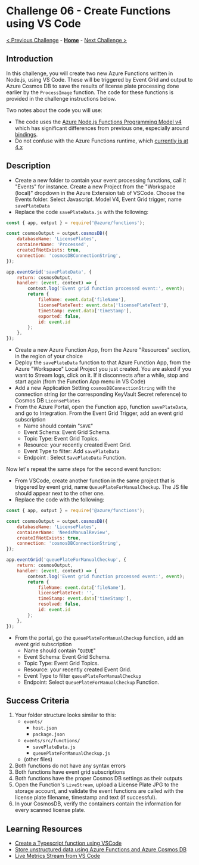 # Challenge 06 - Create Functions using VS Code

[< Previous Challenge](./Challenge-05.md) - **[Home](../README.md)** - [Next Challenge >](./Challenge-07.md)

## Introduction

In this challenge, you will create two new Azure Functions written in Node.js, using VS Code. These will be triggered by Event Grid and output to Azure Cosmos DB to save the results of license plate processing done earlier by the `ProcessImage` function.  The code for these functions is provided in the challenge instructions below.

Two notes about the code you will use:
- The code uses the [Azure Node.js Functions Programming Model v4](https://techcommunity.microsoft.com/t5/apps-on-azure-blog/azure-functions-node-js-v4-programming-model-is-generally/ba-p/3929217) which has significant differences from previous one, especially around [bindings](https://learn.microsoft.com/en-us/azure/azure-functions/functions-node-upgrade-v4?tabs=v4).
- Do not confuse with the Azure Functions runtime, which [currently is at 4.x](https://learn.microsoft.com/en-us/azure/azure-functions/migrate-version-3-version-4?tabs=net8%2Cazure-cli%2Cwindows&pivots=programming-language-javascript)

## Description

- Create a new folder to contain your event processing functions, call it "Events" for instance. Create a new Project from the "Workspace (local)" dropdown in the Azure Extension tab of VSCode. Choose the Events folder. Select Javascript. Model V4, Event Grid trigger, name `savePlateData`
- Replace the code `savePlateData.js` with the following:

```javascript
const { app, output } = require('@azure/functions'); 

const cosmosOutput = output.cosmosDB({ 
    databaseName: 'LicensePlates', 
    containerName: 'Processed', 
    createIfNotExists: true, 
    connection: 'cosmosDBConnectionString', 
}); 

app.eventGrid('savePlateData', { 
    return: cosmosOutput, 
    handler: (event, context) => { 
        context.log('Event grid function processed event:', event); 
        return { 
            fileName: event.data['fileName'], 
            licensePlateText: event.data['licensePlateText'], 
            timeStamp: event.data['timeStamp'], 
            exported: false,
            id: event.id 
        }; 
    }, 
}); 
```

- Create a new Azure Function App, from the Azure "Resources" section, in the region of your choice
- Deploy the `savePlateData` function to that Azure Function App, from the Azure "Workspace" Local Project you just created. You are asked if you want to Stream logs, click on it. If it disconnects after a while, stop and start again (from the Function App menu in VS Code)
- Add a new Application Setting `cosmosDBConnectionString` with the connection string (or the corresponding KeyVault Secret reference) to Cosmos DB `LicensePlates`
- From the Azure Portal, open the Function app, function `savePlateData`, and go to Integration. From the Event Grid Trigger, add an event grid subscription
    * Name should contain &quot;`SAVE`&quot;
    * Event Schema: Event Grid Schema.
    * Topic Type: Event Grid Topics.
    * Resource: your recently created Event Grid.
    * Event Type to filter: Add `savePlateData`
    * Endpoint : Select `SavePlateData` Function.

Now let's repeat the same steps for the second event function:
- From VSCode, create another function in the same project that is triggered by event grid,  name `QueuePlateForManualCheckup`. The JS file should appear next to the other one.
-  Replace the code with the following:

```javascript
const { app, output } = require('@azure/functions'); 

const cosmosOutput = output.cosmosDB({ 
    databaseName: 'LicensePlates', 
    containerName: 'NeedsManualReview', 
    createIfNotExists: true, 
    connection: 'cosmosDBConnectionString', 
}); 

app.eventGrid('queuePlateForManualCheckup', { 
    return: cosmosOutput, 
    handler: (event, context) => { 
        context.log('Event grid function processed event:', event); 
        return { 
            fileName: event.data['fileName'], 
            licensePlateText: '', 
            timeStamp: event.data['timeStamp'], 
            resolved: false,
            id: event.id
        };
    },
});
```

- From the portal, go the `queuePlateForManualCheckup` function, add an event grid subscription
    * Name should contain "`QUEUE`"
    * Event Schema: Event Grid Schema.
    * Topic Type: Event Grid Topics.
    * Resource: your recently created Event Grid.
    * Event Type to filter `queuePlateForManualCheckup`
    * Endpoint: Select `QueuePlateForManualCheckup` Function.

## Success Criteria

1. Your folder structure looks similar to this:
    * `events/`
        * `host.json`
        * `package.json`
    * `events/src/functions/`
        * `savePlateData.js`
        * `queuePlateForManualCheckup.js`
    * (other files)
2. Both functions do not have any syntax errors
3. Both functions have event grid subscriptions
4. Both functions have the proper Cosmos DB settings as their outputs
5. Open the Function's `LiveStream`, upload a License Plate JPG to the storage account, and validate the event functions are called with the license plate filename, timestamp and text (if successful). 
6. In your CosmosDB, verify the containers contain the information for every scanned license plate. 

## Learning Resources

- [Create a Typescript function using VSCode](https://learn.microsoft.com/en-us/azure/azure-functions/create-first-function-vs-code-typescript?pivots=nodejs-model-v4)
- [Store unstructured data using Azure Functions and Azure Cosmos DB](https://docs.microsoft.com/azure/azure-functions/functions-integrate-store-unstructured-data-cosmosdb)
- [Live Metrics Stream from VS Code](https://learn.microsoft.com/en-us/azure/azure-functions/streaming-logs?tabs=vs-code)
